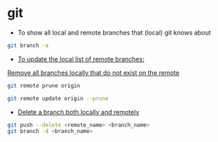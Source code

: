 # git

- To show all local and remote branches that (local) git knows about

```bash
git branch -a
```

- [To update the local list of remote branches:](https://stackoverflow.com/questions/36358265/when-does-git-refresh-the-list-of-remote-branches)

[Remove all branches locally that do not exist on the remote](https://stackoverflow.com/questions/7726949/remove-tracking-branches-no-longer-on-remote)

```bash
git remote prune origin
```

```bash
git remote update origin --prune
```

- [Delete a branch both locally and remotely](https://stackoverflow.com/questions/2003505/how-do-i-delete-a-git-branch-both-locally-and-remotely)

```bash
git push --delete <remote_name> <branch_name>
git branch -d <branch_name>
```

